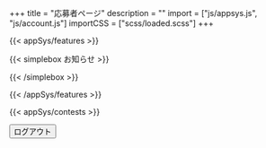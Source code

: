 +++
title = "応募者ページ"
description = ""
import = ["js/appsys.js", "js/account.js"]
importCSS = ["scss/loaded.scss"]
+++

{{< appSys/features >}}

{{< simplebox お知らせ >}}

<!-- - JOL2022応募開始 -->

{{< /simplebox >}}

{{< /appSys/features >}}

{{< appSys/contests >}}

<button id="logout" onclick="logout()" class="btn btn-danger btn-small mt-5">ログアウト</button>
